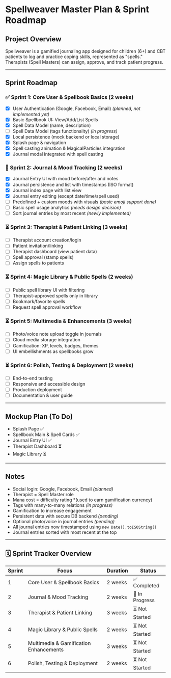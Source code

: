 # Spellweaver Master Plan & Sprint Roadmap

## Project Overview  
Spellweaver is a gamified journaling app designed for children (6+) and CBT patients to log and practice coping skills, represented as "spells."  
Therapists (Spell Masters) can assign, approve, and track patient progress.

---

## Sprint Roadmap

### ✅ Sprint 1: Core User & Spellbook Basics (2 weeks)  
- [x] User Authentication (Google, Facebook, Email) *(planned, not implemented yet)*  
- [x] Basic Spellbook UI: View/Add/List Spells  
- [x] Spell Data Model (name, description)  
- [ ] Spell Data Model (tags functionality) *(in progress)*  
- [x] Local persistence (mock backend or local storage)  
- [x] Splash page & navigation  
- [x] Spell casting animation & MagicalParticles integration  
- [x] Journal modal integrated with spell casting  

### 🔄 Sprint 2: Journal & Mood Tracking (2 weeks)  
- [x] Journal Entry UI with mood before/after and notes  
- [x] Journal persistence and list with timestamps (ISO format)  
- [x] Journal index page with list view  
- [x] Journal entry editing (except date/time/spell used)  
- [ ] Predefined + custom moods with visuals *(basic emoji support done)*  
- [ ] Basic spell usage analytics *(needs design decision)*  
- [ ] Sort journal entries by most recent *(newly implemented)*

### ⏳ Sprint 3: Therapist & Patient Linking (3 weeks)  
- [ ] Therapist account creation/login  
- [ ] Patient invitation/linking  
- [ ] Therapist dashboard (view patient data)  
- [ ] Spell approval (stamp spells)  
- [ ] Assign spells to patients  

### ⏳ Sprint 4: Magic Library & Public Spells (2 weeks)  
- [ ] Public spell library UI with filtering  
- [ ] Therapist-approved spells only in library  
- [ ] Bookmark/favorite spells  
- [ ] Request spell approval workflow  

### ⏳ Sprint 5: Multimedia & Enhancements (3 weeks)  
- [ ] Photo/voice note upload toggle in journals  
- [ ] Cloud media storage integration  
- [ ] Gamification: XP, levels, badges, themes  
- [ ] UI embellishments as spellbooks grow  

### ⏳ Sprint 6: Polish, Testing & Deployment (2 weeks)  
- [ ] End-to-end testing  
- [ ] Responsive and accessible design  
- [ ] Production deployment  
- [ ] Documentation & user guide  

---

## Mockup Plan (To Do)  
- Splash Page ✅  
- Spellbook Main & Spell Cards ✅  
- Journal Entry UI ✅  
- Therapist Dashboard ⏳  
- Magic Library ⏳  

---

## Notes  
- Social login: Google, Facebook, Email *(planned)*  
- Therapist = Spell Master role  
- Mana cost = difficulty rating *(used to earn gamification currency) 
- Tags with many-to-many relations *(in progress)*  
- Gamification to increase engagement  
- Persistent data with secure DB backend *(pending)*  
- Optional photo/voice in journal entries *(pending)*  
- All journal entries now timestamped using `new Date().toISOString()`  
- Journal entries sorted with most recent at the top  

---

## 🗓 Sprint Tracker Overview

| Sprint | Focus                                | Duration | Status          |
|--------|--------------------------------------|----------|------------------|
| 1      | Core User & Spellbook Basics         | 2 weeks  | ✅ Completed     |
| 2      | Journal & Mood Tracking              | 2 weeks  | 🔄 In Progress   |
| 3      | Therapist & Patient Linking          | 3 weeks  | ⏳ Not Started   |
| 4      | Magic Library & Public Spells        | 2 weeks  | ⏳ Not Started   |
| 5      | Multimedia & Gamification Enhancements | 3 weeks  | ⏳ Not Started   |
| 6      | Polish, Testing & Deployment         | 2 weeks  | ⏳ Not Started   |
